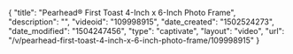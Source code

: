 {
    "title": "Pearhead&reg; First Toast 4-Inch x 6-Inch Photo Frame",
    "description": "",
    "videoid": "109998915",
    "date_created": "1502524273",
    "date_modified": "1504247456",
    "type": "captivate",
    "layout": "video",
    "url": "\/v\/pearhead-first-toast-4-inch-x-6-inch-photo-frame\/109998915"
}